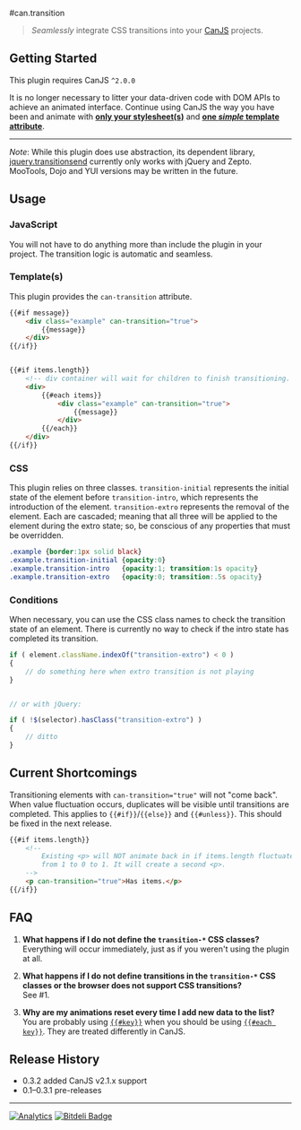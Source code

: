 #can.transition
> *Seamlessly* integrate CSS transitions into your [CanJS](https://github.com/bitovi/canjs/) projects.

## Getting Started
This plugin requires CanJS `^2.0.0`

It is no longer necessary to litter your data-driven code with DOM APIs to achieve an animated interface. Continue using CanJS the way you have been and animate with [**only your stylesheet(s)**](#css) and [**one *simple* template attribute**](#templates).

- - -
*Note*: While this plugin does use abstraction, its dependent library, [jquery.transitionsend](https://github.com/stevenvachon/jquery.transitionsend/) currently only works with jQuery and Zepto. MooTools, Dojo and YUI versions may be written in the future.

## Usage

### JavaScript
You will not have to do anything more than include the plugin in your project. The transition logic is automatic and seamless.

### Template(s)
This plugin provides the `can-transition` attribute.
```html
{{#if message}}
    <div class="example" can-transition="true">
        {{message}}
    </div>
{{/if}}


{{#if items.length}}
    <!-- div container will wait for children to finish transitioning. -->
    <div>
        {{#each items}}
            <div class="example" can-transition="true">
                {{message}}
            </div>
        {{/each}}
    </div>
{{/if}}
```

### CSS
This plugin relies on three classes. `transition-initial` represents the initial state of the element before `transition-intro`, which represents the introduction of the element. `transition-extro` represents the removal of the element. Each are cascaded; meaning that all three will be applied to the element during the extro state; so, be conscious of any properties that must be overridden.
```css
.example {border:1px solid black}
.example.transition-initial {opacity:0}
.example.transition-intro   {opacity:1; transition:1s opacity}
.example.transition-extro   {opacity:0; transition:.5s opacity}
```

### Conditions
When necessary, you can use the CSS class names to check the transition state of an element. There is currently no way to check if the intro state has completed its transition.
```javascript
if ( element.className.indexOf("transition-extro") < 0 )
{
    // do something here when extro transition is not playing
}


// or with jQuery:

if ( !$(selector).hasClass("transition-extro") )
{
    // ditto
}
```

## Current Shortcomings
Transitioning elements with `can-transition="true"` will not "come back". When value fluctuation occurs, duplicates will be visible until transitions are completed. This applies to `{{#if}}`/`{{else}}` and `{{#unless}}`. This should be fixed in the next release.
```html
{{#if items.length}}
    <!--
        Existing <p> will NOT animate back in if items.length fluctuates
        from 1 to 0 to 1. It will create a second <p>.
    -->
    <p can-transition="true">Has items.</p>
{{/if}}
```

## FAQ
1. **What happens if I do not define the `transition-*` CSS classes?**  
Everything will occur immediately, just as if you weren't using the plugin at all.

2. **What happens if I do not define transitions in the `transition-*` CSS classes or the browser does not support CSS transitions?**  
See #1.

3. **Why are my animations reset every time I add new data to the list?**  
You are probably using [`{{#key}}`](http://canjs.com/docs/can.Mustache.helpers.section.html) when you should be using [`{{#each key}}`](http://canjs.com/docs/can.Mustache.helpers.each.html). They are treated differently in CanJS.

## Release History
* 0.3.2 added CanJS v2.1.x support
* 0.1–0.3.1 pre-releases

---

[![Analytics](https://ga-beacon.appspot.com/UA-3614308-5/stevenvachon/can-transition)](https://github.com/igrigorik/ga-beacon "Google Analytics") [![Bitdeli Badge](https://d2weczhvl823v0.cloudfront.net/stevenvachon/can-transition/trend.png)](https://bitdeli.com/free)
